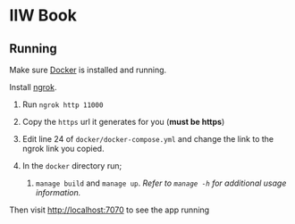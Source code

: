 # IIW Book

## Running 

Make sure [Docker](https://docker.com) is installed and running.

Install [ngrok](https://ngrok.com).

1. Run `ngrok http 11000`

1. Copy the `https` url it generates for you (**must be https**)

1. Edit line 24 of `docker/docker-compose.yml` and change the link to the ngrok link you copied.

1. In the `docker` directory run;
     1. `manage build` and `manage up`.  *Refer to `manage -h` for additional usage information.*

Then visit [http://localhost:7070](http://localhost:8080) to see the app running